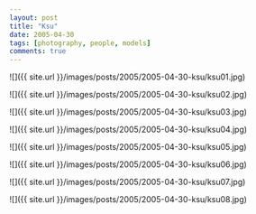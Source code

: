 ```yaml
---
layout: post
title: "Ksu"
date: 2005-04-30
tags: [photography, people, models]
comments: true
---
```

![]({{ site.url }}/images/posts/2005/2005-04-30-ksu/ksu01.jpg)

![]({{ site.url }}/images/posts/2005/2005-04-30-ksu/ksu02.jpg)

![]({{ site.url }}/images/posts/2005/2005-04-30-ksu/ksu03.jpg)

![]({{ site.url }}/images/posts/2005/2005-04-30-ksu/ksu04.jpg)

![]({{ site.url }}/images/posts/2005/2005-04-30-ksu/ksu05.jpg)

![]({{ site.url }}/images/posts/2005/2005-04-30-ksu/ksu06.jpg)

![]({{ site.url }}/images/posts/2005/2005-04-30-ksu/ksu07.jpg)

![]({{ site.url }}/images/posts/2005/2005-04-30-ksu/ksu08.jpg)

